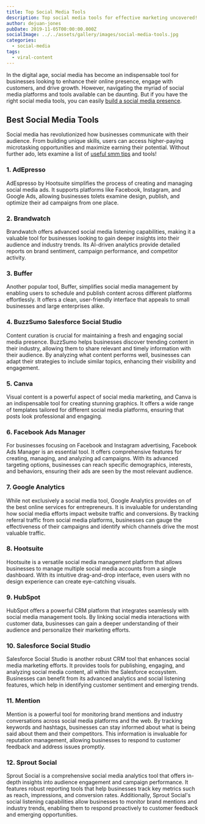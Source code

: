```yaml
---
title: Top Social Media Tools
description: Top social media tools for effective marketing uncovered! Explore valuable SMM tips and strategies to optimize your promotional efforts.
author: dejuan-jones
pubDate: 2019-11-05T00:00:00.000Z
socialImage: ../../assets/gallery/images/social-media-tools.jpg
categories:
  - social-media
tags:
  - viral-content
---
```


In the digital age, social media has become an indispensable tool for businesses looking to enhance their online presence, engage with customers, and drive growth. However, navigating the myriad of social media platforms and tools available can be daunting. But if you have the right social media tools, you can easily [build a social media presence](/blog/building-a-social-media-presence).

## Best Social Media Tools

Social media has revolutionized how businesses communicate with their audience. From building unique skills, users can access higher-paying microtasking opportunities and maximize earning their potential. Without further ado, lets examine a list of [useful smm tips](/blog/social-media-marketing-tips) and tools!

### 1. AdEpresso

AdEspresso by Hootsuite simplifies the process of creating and managing social media ads. It supports platforms like Facebook, Instagram, and Google Ads, allowing businesses tolets examine  design, publish, and optimize their ad campaigns from one place.

### 2. Brandwatch

Brandwatch offers advanced social media listening capabilities, making it a valuable tool for businesses looking to gain deeper insights into their audience and industry trends. Its AI-driven analytics provide detailed reports on brand sentiment, campaign performance, and competitor activity.

### 3. Buffer

Another popular tool, Buffer, simplifies social media management by enabling users to schedule and publish content across different platforms effortlessly. It offers a clean, user-friendly interface that appeals to small businesses and large enterprises alike.

### 4. BuzzSumo Salesforce Social Studio

Content curation is crucial for maintaining a fresh and engaging social media presence. BuzzSumo helps businesses discover trending content in their industry, allowing them to share relevant and timely information with their audience. By analyzing what content performs well, businesses can adapt their strategies to include similar topics, enhancing their visibility and engagement.

### 5. Canva

Visual content is a powerful aspect of social media marketing, and Canva is an indispensable tool for creating stunning graphics. It offers a wide range of templates tailored for different social media platforms, ensuring that posts look professional and engaging.

### 6. Facebook Ads Manager

For businesses focusing on Facebook and Instagram advertising, Facebook Ads Manager is an essential tool. It offers comprehensive features for creating, managing, and analyzing ad campaigns. With its advanced targeting options, businesses can reach specific demographics, interests, and behaviors, ensuring their ads are seen by the most relevant audience.

### 7. Google Analytics

While not exclusively a social media tool, Google Analytics provides on of the best online services for entrepreneurs. It is invaluable for understanding how social media efforts impact website traffic and conversions. By tracking referral traffic from social media platforms, businesses can gauge the effectiveness of their campaigns and identify which channels drive the most valuable traffic.

### 8. Hootsuite

Hootsuite is a versatile social media management platform that allows businesses to manage multiple social media accounts from a single dashboard. With its intuitive drag-and-drop interface, even users with no design experience can create eye-catching visuals.

### 9. HubSpot

HubSpot offers a powerful CRM platform that integrates seamlessly with social media management tools. By linking social media interactions with customer data, businesses can gain a deeper understanding of their audience and personalize their marketing efforts.

### 10. Salesforce Social Studio

Salesforce Social Studio is another robust CRM tool that enhances social media marketing efforts. It provides tools for publishing, engaging, and analyzing social media content, all within the Salesforce ecosystem. Businesses can benefit from its advanced analytics and social listening features, which help in identifying customer sentiment and emerging trends.

### 11. Mention

Mention is a powerful tool for monitoring brand mentions and industry conversations across social media platforms and the web. By tracking keywords and hashtags, businesses can stay informed about what is being said about them and their competitors. This information is invaluable for reputation management, allowing businesses to respond to customer feedback and address issues promptly.

### 12. Sprout Social

Sprout Social is a comprehensive social media analytics tool that offers in-depth insights into audience engagement and campaign performance. It features robust reporting tools that help businesses track key metrics such as reach, impressions, and conversion rates. Additionally, Sprout Social's social listening capabilities allow businesses to monitor brand mentions and industry trends, enabling them to respond proactively to customer feedback and emerging opportunities.
